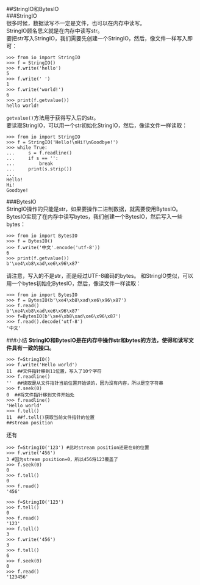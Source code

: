 ##StringIO和BytesIO  
###StringIO  
很多时候，数据读写不一定是文件，也可以在内存中读写。  
StringIO顾名思义就是在内存中读写str。  
要把str写入StringIO，我们需要先创建一个StringIO，然后，像文件一样写入即可：

	>>> from io import StringIO
	>>> f = StringIO()
	>>> f.write('hello')
	5
	>>> f.write(' ')
	1
	>>> f.write('world!')
	6
	>>> print(f.getvalue())
	hello world!
`getvalue()`方法用于获得写入后的str。  
要读取StringIO，可以用一个str初始化StringIO，然后，像读文件一样读取：

	>>> from io import StringIO
	>>> f = StringIO('Hello!\nHi!\nGoodbye!')
	>>> while True:
	...     s = f.readline()
	...     if s == '':
	...         break
	...     print(s.strip())
	...
	Hello!
	Hi!
	Goodbye!  
###BytesIO  
StringIO操作的只能是str，如果要操作二进制数据，就需要使用BytesIO。  
BytesIO实现了在内存中读写bytes，我们创建一个BytesIO，然后写入一些bytes：

	>>> from io import BytesIO
	>>> f = BytesIO()
	>>> f.write('中文'.encode('utf-8'))
	6
	>>> print(f.getvalue())
	b'\xe4\xb8\xad\xe6\x96\x87'
请注意，写入的不是str，而是经过UTF-8编码的bytes。
和StringIO类似，可以用一个bytes初始化BytesIO，然后，像读文件一样读取：

	>>> from io import BytesIO
	>>> f = BytesIO(b'\xe4\xb8\xad\xe6\x96\x87')
	>>> f.read()
	b'\xe4\xb8\xad\xe6\x96\x87'  
	>>> f=BytesIO(b'\xe4\xb8\xad\xe6\x96\x87')
	>>> f.read().decode('utf-8')
	'中文'  
###小结
**StringIO和BytesIO是在内存中操作str和bytes的方法，使得和读写文件具有一致的接口。**  

	>>> f=StringIO()
	>>> f.write('Hello world')  
	11  ##文件指针移到11位置，写入了10个字符
	>>> f.readline()
	''  ##读取是从文件指针当前位置开始读的，因为没有内容，所以是空字符串
	>>> f.seek(0)
	0  ##将文件指针移到文件开始处
	>>> f.readline()
	'Hello world'  
	>>> f.tell()
	11  ##f.tell()获取当前文件指针的位置  
	##stream position
还有

	>>> f=StringIO('123') #此时stream position还是在0的位置
	>>> f.write('456')
	3 #因为stream position=0，所以456将123覆盖了
	>>> f.seek(0)
	0
	>>> f.tell()
	0
	>>> f.read()
	'456'

	>>> f=StringIO('123')
	>>> f.tell()
	0
	>>> f.read()
	'123'
	>>> f.tell()
	3
	>>> f.write('456')
	3
	>>> f.tell()
	6
	>>> f.seek(0)
	0
	>>> f.read()
	'123456'
